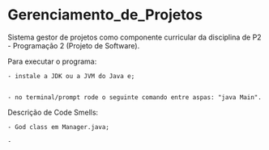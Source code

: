 # Gerenciamento_de_Projetos
Sistema gestor de projetos como componente curricular da disciplina de P2 - Programação 2 (Projeto de Software).


Para executar o programa:


    - instale a JDK ou a JVM do Java e;


    - no terminal/prompt rode o seguinte comando entre aspas: "java Main".



Descrição de Code Smells:

    - God class em Manager.java;

    - 